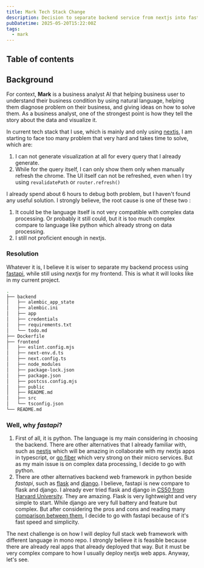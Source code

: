 ```yaml
---
title: Mark Tech Stack Change
description: Decision to separate backend service from nextjs into fastapi
pubDatetime: 2025-05-20T15:22:00Z
tags:
  - mark
---
```


## Table of contents

## Background

For context, **Mark** is a business analyst AI that helping business user to understand their business condition by using natural language, helping them diagnose problem on their business, and giving ideas on how to solve them. As a business analyst, one of the strongest point is how they tell the story about the data and visualize it.

In current tech stack that I use, which is mainly and only using [nextjs](https://nextjs.org/), I am starting to face too many problem that very hard and takes time to solve, which are:

1. I can not generate visualization at all for every query that I already generate.
2. While for the query itself, I can only show them only when manually refresh the chrome. The UI itself can not be refreshed, even when I try using `revalidatePath` or `router.refresh()`

I already spend about 6 hours to debug both problem, but I haven't found any useful solution. I strongly believe, the root cause is one of these two :

1. It could be the language itself is not very compatible with complex data processing. Or probably it still could, but it is too much complex compare to language like python which already strong on data processing.
2. I still not proficient enough in nextjs.

### Resolution

Whatever it is, I believe it is wiser to separate my backend process using [fastapi](https://fastapi.tiangolo.com/), while still using _nextjs_ for my frontend. This is what it will looks like in my current project.

```bash
.
├── backend
│   ├── alembic_app_state
│   ├── alembic.ini
│   ├── app
│   ├── credentials
│   ├── requirements.txt
│   └── todo.md
├── Dockerfile
├── frontend
│   ├── eslint.config.mjs
│   ├── next-env.d.ts
│   ├── next.config.ts
│   ├── node_modules
│   ├── package-lock.json
│   ├── package.json
│   ├── postcss.config.mjs
│   ├── public
│   ├── README.md
│   ├── src
│   └── tsconfig.json
└── README.md
```

### Well, why _fastapi_?

1. First of all, it is python. The language is my main considering in choosing the backend. There are other alternatives that I already familiar with, such as [nestjs](https://nestjs.com/) which will be amazing in collaborate with my nextjs apps in typescript, or [go fiber](https://gofiber.io/) which very strong on their micro services. But as my main issue is on complex data processing, I decide to go with python.
2. There are other alternatives backend web framework in python beside _fastapi_, such as [flask](https://flask.palletsprojects.com/en/stable/) and [django](https://www.djangoproject.com/). I believe, fastapi is new compare to flask and django. I already ever tried flask and django in [CS50 from Harvard University](https://pll.harvard.edu/course/cs50-introduction-computer-science). They are amazing. Flask is very lightweight and very simple to start. While django are very full battery and feature but complex. But after considering the pros and cons and reading many [comparison between them](https://www.geeksforgeeks.org/comparison-of-fastapi-with-django-and-flask/), I decide to go with fastapi because of it's fast speed and simplicity.

The next challenge is on how I will deploy full stack web framework with different language in mono repo. I strongly believe it is feasible because there are already real apps that already deployed that way. But it must be very complex compare to how I usually deploy nextjs web apps. Anyway, let's see.
